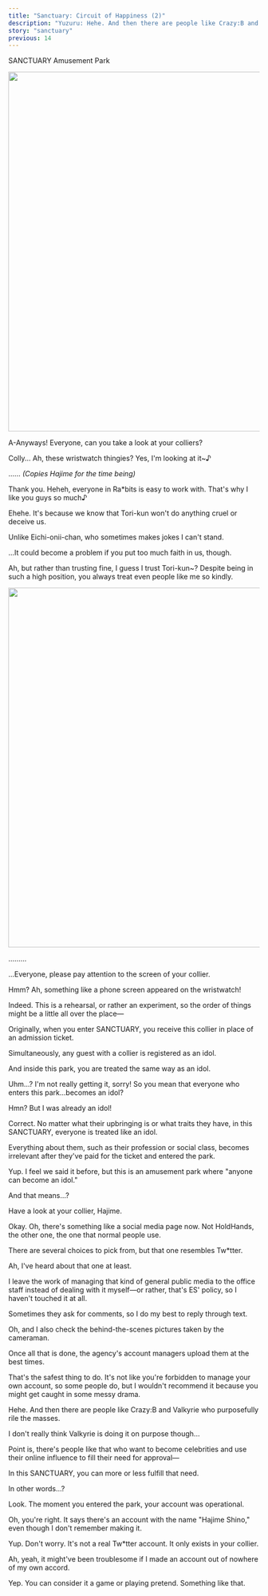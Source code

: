 ```yaml
---
title: "Sanctuary: Circuit of Happiness (2)"
description: "Yuzuru: Hehe. And then there are people like Crazy:B and Valkyrie who purposefully rile the masses."
story: "sanctuary"
previous: 14
---
```


<Season s="Winter"/>

<Location>SANCTUARY Amusement Park</Location>

<Image src="/img/tl/sanctuary/15/1.jpg" layout="responsive" width="1560" height="720" quality="100" />

<Bubble character="Tori">

A-Anyways! Everyone, can you take a look at your colliers?

</Bubble>

<Bubble character="Hajime">

Colly... Ah, these wristwatch thingies? Yes, I'm looking at it\~♪

</Bubble>

<Bubble character="Mitsuru">

...... _(Copies Hajime for the time being)_

</Bubble>

<Bubble character="Tori">

Thank you. Heheh, everyone in Ra\*bits is easy to work with. That's why I like you guys so much♪

</Bubble>

<Bubble character="Hajime">

Ehehe. It's because we know that Tori-kun won't do anything cruel or deceive us.

Unlike Eichi-onii-chan, who sometimes makes jokes I can't stand.

</Bubble>

<Bubble character="Tori">

...It could become a problem if you put too much faith in us, though.

</Bubble>

<Bubble character="Hajime">

Ah, but rather than trusting fine, I guess I trust Tori-kun\~? Despite being in such a high position, you always treat even people like me so kindly.

</Bubble>

<Image src="/img/tl/sanctuary/15/2.jpg" layout="responsive" width="1560" height="720" quality="100" />

<Bubble character="Tori">

.........

</Bubble>

<Bubble character="Yuzuru">

...Everyone, please pay attention to the screen of your collier.

</Bubble>

<Bubble character="Mitsuru">

Hmm? Ah, something like a phone screen appeared on the wristwatch!

</Bubble>

<Bubble character="Yuzuru">

Indeed. This is a rehearsal, or rather an experiment, so the order of things might be a little all over the place—

Originally, when you enter SANCTUARY, you receive this collier in place of an admission ticket.

Simultaneously, any guest with a collier is registered as an idol.

And inside this park, you are treated the same way as an idol.

</Bubble>

<Bubble character="Hajime">

Uhm...? I'm not really getting it, sorry! So you mean that everyone who enters this park...becomes an idol?

</Bubble>

<Bubble character="Mitsuru">

Hmn? But I was already an idol!

</Bubble>

<Bubble character="Yuzuru">

Correct. No matter what their upbringing is or what traits they have, in this SANCTUARY, everyone is treated like an idol.

Everything about them, such as their profession or social class, becomes irrelevant after they've paid for the ticket and entered the park.

</Bubble>

<Bubble character="Tori">

Yup. I feel we said it before, but this is an amusement park where "anyone can become an idol."

</Bubble>

<Bubble character="Hajime">

And that means...?

</Bubble>

<Bubble character="Tori">

Have a look at your collier, Hajime.

</Bubble>

<Bubble character="Hajime">

Okay. Oh, there's something like a social media page now. Not HoldHands, the other one, the one that normal people use.

</Bubble>

<Bubble character="Tori">

There are several choices to pick from, but that one resembles Tw\*tter.

</Bubble>

<Bubble character="Hajime">

Ah, I've heard about that one at least.

I leave the work of managing that kind of general public media to the office staff instead of dealing with it myself—or rather, that's ES' policy, so I haven't touched it at all.

Sometimes they ask for comments, so I do my best to reply through text.

Oh, and I also check the behind-the-scenes pictures taken by the cameraman.

Once all that is done, the agency's account managers upload them at the best times.

</Bubble>

<Bubble character="Tori">

That's the safest thing to do. It's not like you're forbidden to manage your own account, so some people do, but I wouldn't recommend it because you might get caught in some messy drama.

</Bubble>

<Bubble character="Yuzuru">

Hehe. And then there are people like Crazy:B and Valkyrie who purposefully rile the masses.

</Bubble>

<Bubble character="Hajime">

I don't really think Valkyrie is doing it on purpose though...

</Bubble>

<Bubble character="Tori">

Point is, there's people like that who want to become celebrities and use their online influence to fill their need for approval—

In this SANCTUARY, you can more or less fulfill that need.

</Bubble>

<Bubble character="Hajime">

In other words...?

</Bubble>

<Bubble character="Tori">

Look. The moment you entered the park, your account was operational.

</Bubble>

<Bubble character="Hajime">

Oh, you're right. It says there's an account with the name "Hajime Shino," even though I don't remember making it.

</Bubble>

<Bubble character="Tori">

Yup. Don't worry. It's not a real Tw\*tter account. It only exists in your collier.

</Bubble>

<Bubble character="Hajime">

Ah, yeah, it might've been troublesome if I made an account out of nowhere of my own accord.

</Bubble>

<Bubble character="Tori">

Yep. You can consider it a game or playing pretend. Something like that.

</Bubble>

<Credits tl="<a href='https://maonuis.tumblr.com'>Nui</a>" tlc="<a href='https://twitter.com/trystofstarrs'>remi</a>" qc="<a href='https://honeyspades.tumblr.com'>honeyspades</a>" />
